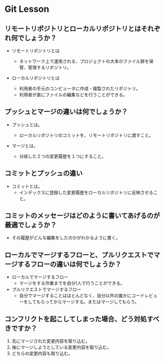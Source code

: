 # Git Lesson

## リモートリポジトリとローカルリポジトリとはそれぞれ何でしょうか？

- リモートリポジトリとは
  - ネットワーク上で運用される、プロジェクトの大本のファイル群を保管、管理するリポジトリ。

- ローカルリポジトリとは
  - 利用者の手元のコンピュータに作成・複製されたリポジトリ。
  - 利用者が直にファイルの編集などを行うことができる。

## プッシュとマージの違いは何でしょうか？

- プッシュとは。
  - ローカルリポジトリのコミットを、リモートリポジトリに渡すこと。

- マージとは。
  - 分岐した２つの変更履歴を１つにすること。
## コミットとプッシュの違い

- コミットとは。
  - インデックスに登録した変更履歴をローカルリポジトリに反映させること。

## コミットのメッセージはどのように書いてあげるのが最適でしょうか？

- その履歴がどんな編集をしたのかがわかるように書く。

## ローカルでマージするフローと、プルリクエストでマージするフローの違いは何でしょうか？

- ローカルでマージするフロー
  - マージをする作業までを自分1人で行うことができる。
- プルリクエストでマージするフロー
  - 自分でマージすることはほとんどなく、自分以外の誰かにコードレビューをしてもらってからマージする。またはマージしてもらう。

## コンフリクトを起こしてしまった場合、どう対処すべきですか？

1. 先にマージされた変更内容を取り込む。
1. 後にマージしようとしている変更内容を取り込む。
1. どちらの変更内容も取り込む。